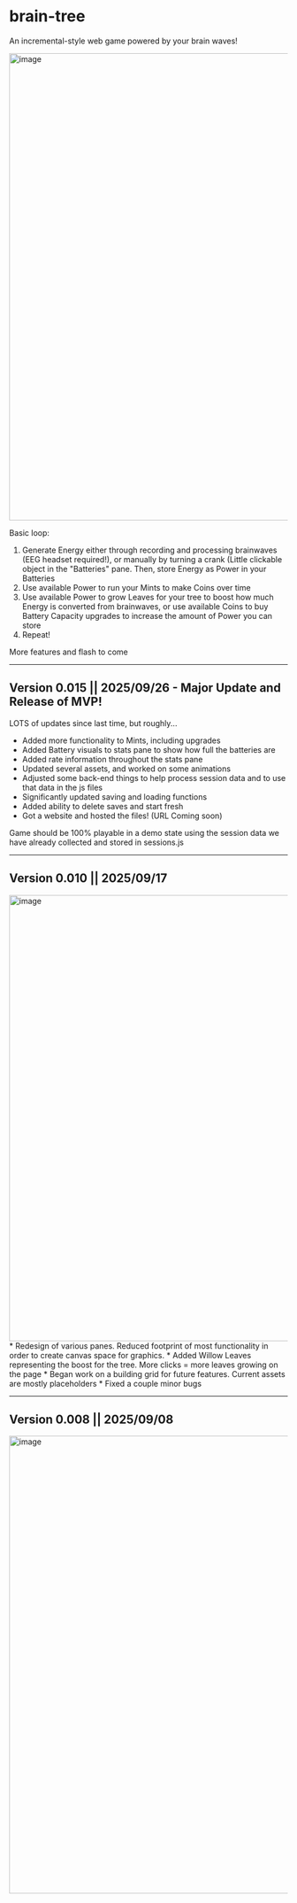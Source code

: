 # brain-tree
An incremental-style web game powered by your brain waves!

<img width="1418" height="844" alt="image" src="https://github.com/user-attachments/assets/4c1293b0-2b1d-450b-9363-8dff0a24f63e" />

Basic loop:
1) Generate Energy either through recording and processing brainwaves (EEG headset required!), or manually by turning a crank (Little clickable object in the "Batteries" pane. Then, store Energy as Power in your Batteries
2) Use available Power to run your Mints to make Coins over time
3) Use available Power to grow Leaves for your tree to boost how much Energy is converted from brainwaves, or use available Coins to buy Battery Capacity upgrades to increase the amount of Power you can store
4) Repeat!

More features and flash to come

---------------------------
Version 0.015 || 2025/09/26 - Major Update and Release of MVP!
---------------------------
LOTS of updates since last time, but roughly...
* Added more functionality to Mints, including upgrades
* Added Battery visuals to stats pane to show how full the batteries are
* Added rate information throughout the stats pane
* Updated several assets, and worked on some animations
* Adjusted some back-end things to help process session data and to use that data in the js files
* Significantly updated saving and loading functions
* Added ability to delete saves and start fresh
* Got a website and hosted the files! (URL Coming soon)

Game should be 100% playable in a demo state using the session data we have already collected and stored in sessions.js

---------------------------
Version 0.010 || 2025/09/17
---------------------------
<img width="1357" height="806" alt="image" src="https://github.com/user-attachments/assets/1d737345-1ff0-4843-8f20-4ef90dafaf4f" />
* Redesign of various panes. Reduced footprint of most functionality in order to create canvas space for graphics.
* Added Willow Leaves representing the boost for the tree. More clicks = more leaves growing on the page
* Began work on a building grid for future features. Current assets are mostly placeholders
* Fixed a couple minor bugs

---------------------------
Version 0.008 || 2025/09/08
---------------------------
<img width="1427" height="827" alt="image" src="https://github.com/user-attachments/assets/cbff8434-8e25-4cf2-a67b-1fa5255cdb7c" />
